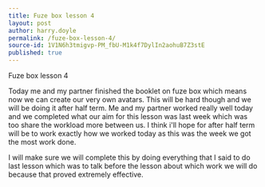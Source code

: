 ```yaml
---
title: Fuze box lesson 4
layout: post
author: harry.doyle
permalink: /fuze-box-lesson-4/
source-id: 1V1N6h3tmigvp-PM_fbU-M1k4f7DylIn2aohuB7Z3stE
published: true
---
```

Fuze box lesson 4

Today me and my partner finished the booklet on fuze box which means now we can create our very own avatars. This will be hard though and we will be doing it after half term. Me and my partner worked really well today and we completed what our aim for this lesson was last week which was too share the workload more between us. I think i'll hope for after half term will be to work exactly how we worked today as this was the week we got the most work done.

I will make sure we will complete this by doing everything that I said to do last lesson which was to talk before the lesson about which work we will do because that proved extremely effective.

